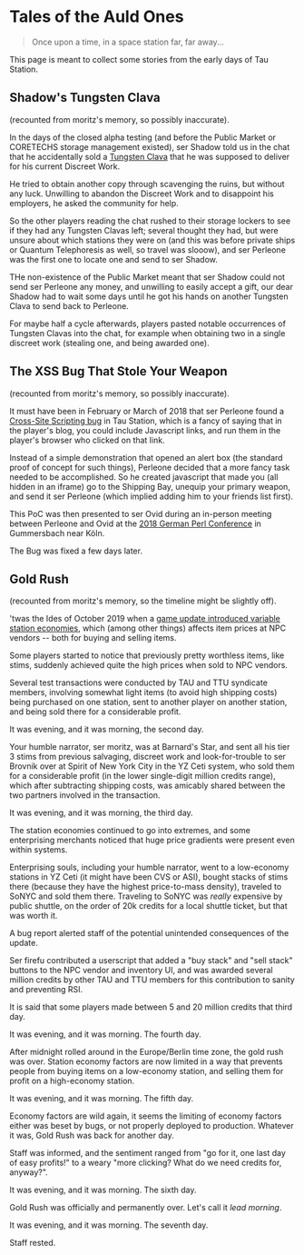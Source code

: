 # Tales of the Auld Ones

> Once upon a time, in a space station far, far away...

This page is meant to collect some stories from the early days of Tau Station.

## Shadow's Tungsten Clava

(recounted from moritz's memory, so possibly inaccurate).

In the days of the closed alpha testing (and before the Public Market or
CORETECHS storage management existed), ser Shadow told us in the chat that
he accidentally sold a [Tungsten Clava](https://taustation.space/item/tungsten-clava)
that he was supposed to deliver for his current Discreet Work.

He tried to obtain another copy through scavenging the ruins, but without
any luck. Unwilling to abandon the Discreet Work and to disappoint
his employers, he asked the community for help.

So the other players reading the chat rushed to their storage lockers
to see if they had any Tungsten Clavas left; several thought they had,
but were unsure about which stations they were on (and this was
before private ships or Quantum Telephoresis as well, so travel was
slooow), and ser Perleone was the first one to locate one and send
to ser Shadow.

THe non-existence of the Public Market meant that ser Shadow could not
send ser Perleone any money, and unwilling to easily accept a gift,
our dear Shadow had to wait some days until he got his hands on another
Tungsten Clava to send back to Perleone.

For maybe half a cycle afterwards, players pasted notable occurrences
of Tungsten Clavas into the chat, for example when obtaining two in a
single discreet work (stealing one, and being awarded one).

## The XSS Bug That Stole Your Weapon

(recounted from moritz's memory, so possibly inaccurate).

It must have been in February or March of 2018 that ser Perleone
found a [Cross-Site Scripting bug](https://en.wikipedia.org/wiki/Cross-site_scripting)
in Tau Station, which is a fancy of saying that in the player's blog,
you could include Javascript links, and run them in the player's browser
who clicked on that link.

Instead of a simple demonstration that opened an alert box (the standard
proof of concept for such things), Perleone decided that a more fancy
task needed to be accomplished. So he created javascript that made
you (all hidden in an iframe) go to the Shipping Bay, unequip your primary
weapon, and send it ser Perleone (which implied adding him to your friends
list first).

This PoC was then presented to ser Ovid during an in-person meeting
between Perleone and Ovid at the [2018 German Perl Conference](http://act.yapc.eu/gpw2018/)
in Gummersbach near Köln.

The Bug was fixed a few days later.

## Gold Rush

(recounted from moritz's memory, so the timeline might be slightly off).

'twas the Ides of October 2019 when a [game update introduced variable station economies](https://taustation.space/blog/update-changelog-2019-oct-15/),
which (among other things) affects item prices at NPC vendors -- both for buying and selling items.

Some players started to notice that previously pretty worthless items, like stims, suddenly achieved
quite the high prices when sold to NPC vendors.

Several test transactions were conducted by TAU and TTU syndicate members, involving
somewhat light items (to avoid high shipping costs) being purchased on one station, sent
to another player on another station, and being sold there for a considerable profit.

It was evening, and it was morning, the second day.

Your humble narrator, ser moritz, was at Barnard's Star, and sent all his tier 3 stims from
previous salvaging, discreet work and look-for-trouble to ser Brovnik over at Spirit of
New York City in the YZ Ceti system, who sold them for a considerable profit (in the lower
single-digit million credits range), which after subtracting shipping costs, was amicably shared
between the two partners involved in the transaction.

It was evening, and it was morning, the third day.

The station economies continued to go into extremes, and some enterprising merchants noticed
that huge price gradients were present even within systems.

Enterprising souls, including your humble narrator, went to a low-economy stations in YZ Ceti
(it might have been CVS or ASI), bought stacks of stims there (because they have the highest
price-to-mass density), traveled to SoNYC and sold them there. Traveling to SoNYC was *really*
expensive by public shuttle, on the order of 20k credits for a local shuttle ticket, but that
was worth it.

A bug report alerted staff of the potential unintended consequences of the update.

Ser firefu contributed a userscript that added a "buy stack" and "sell stack"
buttons to the NPC vendor and inventory UI, and was awarded several million
credits by other TAU and TTU members for this contribution to sanity and
preventing RSI.

It is said that some players made between 5 and 20 million credits that third day.

It was evening, and it was morning. The fourth day.

After midnight rolled around in the Europe/Berlin time zone, the gold rush was over.
Station economy factors are now limited in a way that prevents people from buying
items on a low-economy station, and selling them for profit on a high-economy station.

It was evening, and it was morning. The fifth day.

Economy factors are wild again, it seems the limiting of economy factors either was
beset by bugs, or not properly deployed to production. Whatever it was, Gold Rush
was back for another day.

Staff was informed, and the sentiment ranged from "go for it, one last day of
easy profits!" to a weary "more clicking? What do we need credits for, anyway?".

It was evening, and it was morning. The sixth day.

Gold Rush was officially and permanently over. Let's call it *lead morning*.

It was evening, and it was morning. The seventh day.

Staff rested.

